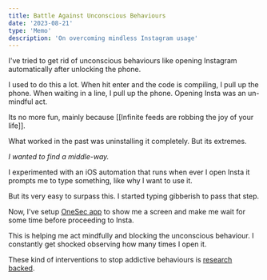 ```yaml
---
title: Battle Against Unconscious Behaviours
date: '2023-08-21'
type: 'Memo'
description: 'On overcoming mindless Instagram usage'
---
```


I've tried to get rid of unconscious behaviours like opening Instagram automatically after unlocking the phone.

I used to do this a lot. When hit enter and the code is compiling, I pull up the phone. When waiting in a line, I pull up the phone. Opening Insta was an un-mindful act.

Its no more fun, mainly because [[Infinite feeds are robbing the joy of your life]].

What worked in the past was uninstalling it completely. But its extremes.

_I wanted to find a middle-way._

I experimented with an iOS automation that runs when ever I open Insta it prompts me to type something, like why I want to use it.

But its very easy to surpass this. I started typing gibberish to pass that step.

Now, I've setup [OneSec app](https://one-sec.app/) to show me a screen and make me wait for some time before proceeding to Insta.

This is helping me act mindfully and blocking the unconscious behaviour. I constantly get shocked observing how many times I open it.

These kind of interventions to stop addictive behaviours is [research backed](https://onlinelibrary.wiley.com/doi/abs/10.1111/j.1360-0443.2010.03028.x).